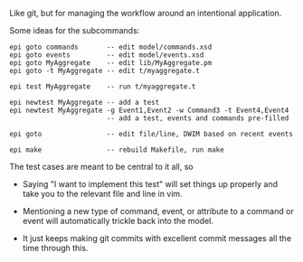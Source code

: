 Like git, but for managing the workflow around an intentional application.

Some ideas for the subcommands:

    epi goto commands       -- edit model/commands.xsd
    epi goto events         -- edit model/events.xsd
    epi goto MyAggregate    -- edit lib/MyAggregate.pm
    epi goto -t MyAggregate -- edit t/myaggregate.t
    
    epi test MyAggregate    -- run t/myaggregate.t
    
    epi newtest MyAggregate -- add a test
    epi newtest MyAggregate -g Event1,Event2 -w Command3 -t Event4,Event4
                            -- add a test, events and commands pre-filled
    
    epi goto                -- edit file/line, DWIM based on recent events
    
    epi make                -- rebuild Makefile, run make

The test cases are meant to be central to it all, so

* Saying "I want to implement this test" will set things up properly and
  take you to the relevant file and line in vim.

* Mentioning a new type of command, event, or attribute to a command or
  event will automatically trickle back into the model.

* It just keeps making git commits with excellent commit messages all the
  time through this.
